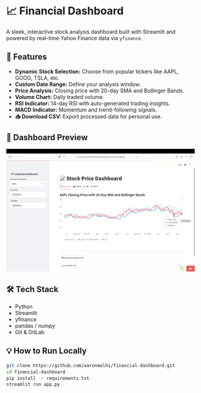 # 📈 Financial Dashboard

A sleek, interactive stock analysis dashboard built with Streamlit and powered by real-time Yahoo Finance data via `yfinance`.

## 🚀 Features

- **Dynamic Stock Selection:** Choose from popular tickers like AAPL, GOOG, TSLA, etc.
- **Custom Date Range:** Define your analysis window.
- **Price Analysis:** Closing price with 20-day SMA and Bollinger Bands.
- **Volume Chart:** Daily traded volume.
- **RSI Indicator:** 14-day RSI with auto-generated trading insights.
- **MACD Indicator:** Momentum and trend-following signals.
- **📥 Download CSV:** Export processed data for personal use.

## 📸 Dashboard Preview

![Dashboard Screenshot](dashboard.png) <!-- Optional: Add after deployment -->

## 🛠️ Tech Stack

- Python
- Streamlit
- yfinance
- pandas / numpy
- Git & GitLab

## 💡 How to Run Locally

```bash
git clone https://github.com/aaronmalhi/financial-dashboard.git
cd financial-dashboard
pip install -r requirements.txt
streamlit run app.py
